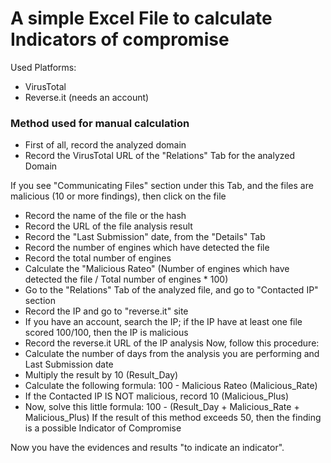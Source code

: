 # A simple Excel File to calculate Indicators of compromise

Used Platforms:
- VirusTotal
- Reverse.it (needs an account)

### Method used for manual calculation
- First of all, record the analyzed domain
- Record the VirusTotal URL of the "Relations" Tab for the analyzed Domain

If you see "Communicating Files" section under this Tab, and the files are malicious (10 or more findings), then click on the file
- Record the name of the file or the hash
- Record the URL of the file analysis result
- Record the "Last Submission" date, from the "Details" Tab
- Record the number of engines which have detected the file
- Record the total number of engines
- Calculate the "Malicious Rateo" (Number of engines which have detected the file / Total number of engines * 100)
- Go to the "Relations" Tab of the analyzed file, and go to "Contacted IP" section
- Record the IP and go to "reverse.it" site
- If you have an account, search the IP; if the IP have at least one file scored 100/100, then the IP is malicious
- Record the reverse.it URL of the IP analysis
Now, follow this procedure:
- Calculate the number of days from the analysis you are performing and Last Submission date
- Multiply the result by 10 (Result_Day)
- Calculate the following formula: 100 - Malicious Rateo (Malicious_Rate)
- If the Contacted IP IS NOT malicious, record 10 (Malicious_Plus)
- Now, solve this little formula: 100 - (Result_Day + Malicious_Rate + Malicious_Plus)
If the result of this method exceeds 50, then the finding is a possible Indicator of Compromise

Now you have the evidences and results "to indicate an indicator".
